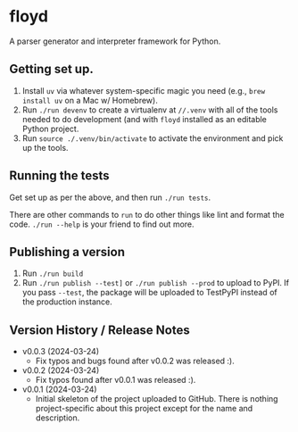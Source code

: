 # floyd

A parser generator and interpreter framework for Python.

## Getting set up.

1. Install `uv` via whatever system-specific magic you need (e.g.,
   `brew install uv` on a Mac w/ Homebrew).
2. Run `./run devenv` to create a virtualenv at `//.venv` with
   all of the tools needed to do development (and with `floyd` installed
   as an editable Python project.
3. Run `source ./.venv/bin/activate` to activate the environment and pick up
   the tools.

## Running the tests

Get set up as per the above, and then run `./run tests`.

There are other commands to `run` to do other things like lint and
format the code. `./run --help` is your friend to find out more.

## Publishing a version

1. Run `./run build`
2. Run `./run publish --test]` or `./run publish --prod` to upload to PyPI. 
   If you pass `--test`, the package will be uploaded to TestPyPI instead
   of the production instance.

## Version History / Release Notes

* v0.0.3 (2024-03-24)
    * Fix typos and bugs found after v0.0.2 was released :).
* v0.0.2 (2024-03-24)
    * Fix typos found after v0.0.1 was released :).
* v0.0.1 (2024-03-24)
    * Initial skeleton of the project uploaded to GitHub. There is nothing
      project-specific about this project except for the name and description.
